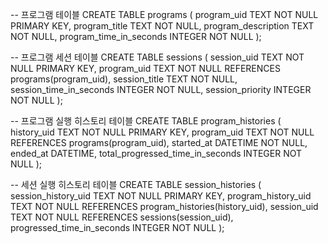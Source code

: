 
-- 프로그램 테이블
CREATE TABLE programs (
  program_uid TEXT NOT NULL PRIMARY KEY,
  program_title TEXT NOT NULL,
  program_description TEXT NOT NULL,
  program_time_in_seconds INTEGER NOT NULL
);

-- 프로그램 세션 테이블 
CREATE TABLE sessions (
  session_uid TEXT NOT NULL PRIMARY KEY,
  program_uid TEXT NOT NULL REFERENCES programs(program_uid),
  session_title TEXT NOT NULL,
  session_time_in_seconds INTEGER NOT NULL,
  session_priority INTEGER NOT NULL
);

-- 프로그램 실행 히스토리 테이블
CREATE TABLE program_histories (
  history_uid TEXT NOT NULL PRIMARY KEY,
  program_uid TEXT NOT NULL REFERENCES programs(program_uid),
  started_at DATETIME NOT NULL,
  ended_at DATETIME,
  total_progressed_time_in_seconds INTEGER NOT NULL
);

-- 세션 실행 히스토리 테이블 
CREATE TABLE session_histories (
  session_history_uid TEXT NOT NULL PRIMARY KEY,
  program_history_uid TEXT NOT NULL REFERENCES program_histories(history_uid),
  session_uid TEXT NOT NULL REFERENCES sessions(session_uid),
  progressed_time_in_seconds INTEGER NOT NULL
);